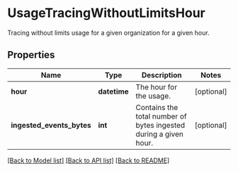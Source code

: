 # UsageTracingWithoutLimitsHour

Tracing without limits usage for a given organization for a given hour.

## Properties
Name | Type | Description | Notes
------------ | ------------- | ------------- | -------------
**hour** | **datetime** | The hour for the usage. | [optional] 
**ingested_events_bytes** | **int** | Contains the total number of bytes ingested during a given hour. | [optional] 

[[Back to Model list]](README.md#documentation-for-models) [[Back to API list]](README.md#documentation-for-api-endpoints) [[Back to README]](README.md)


